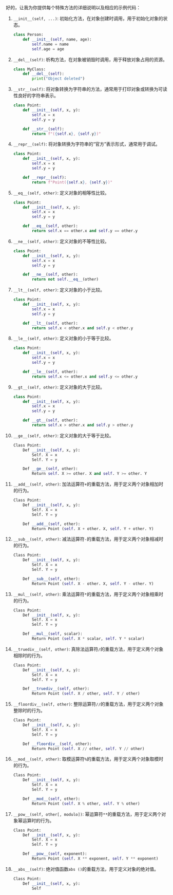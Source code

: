 好的，让我为你提供每个特殊方法的详细说明以及相应的示例代码：

1. `__init__(self, ...)`: 初始化方法，在对象创建时调用，用于初始化对象的状态。

   ```python
   class Person:
       def __init__(self, name, age):
           self.name = name
           self.age = age
   ```

2. `__del__(self)`: 析构方法，在对象被销毁时调用，用于释放对象占用的资源。

   ```python
   class MyClass:
       def __del__(self):
           print("Object deleted")
   ```

3. `__str__(self)`: 将对象转换为字符串的方法，通常用于打印对象或转换为可读性良好的字符串表示。

   ```python
   class Point:
       def __init__(self, x, y):
           self.x = x
           self.y = y

       def __str__(self):
           return f"({self.x}, {self.y})"
   ```

4. `__repr__(self)`: 将对象转换为字符串的“官方”表示形式，通常用于调试。

   ```python
   class Point:
       def __init__(self, x, y):
           self.x = x
           self.y = y

       def __repr__(self):
           return f"Point({self.x}, {self.y})"
   ```

5. `__eq__(self, other)`: 定义对象的相等性比较。

   ```python
   class Point:
       def __init__(self, x, y):
           self.x = x
           self.y = y

       def __eq__(self, other):
           return self.x == other.x and self.y == other.y
   ```

6. `__ne__(self, other)`: 定义对象的不等性比较。

   ```python
   class Point:
       def __init__(self, x, y):
           self.x = x
           self.y = y

       def __ne__(self, other):
           return not self.__eq__(other)
   ```

7. `__lt__(self, other)`: 定义对象的小于比较。

   ```python
   class Point:
       def __init__(self, x, y):
           self.x = x
           self.y = y

       def __lt__(self, other):
           return self.x < other.x and self.y < other.y
   ```

8. `__le__(self, other)`: 定义对象的小于等于比较。

   ```python
   class Point:
       def __init__(self, x, y):
           self.x = x
           self.y = y

       def __le__(self, other):
           return self.x <= other.x and self.y <= other.y
   ```

9. `__gt__(self, other)`: 定义对象的大于比较。

   ```python
   class Point:
       def __init__(self, x, y):
           self.x = x
           self.y = y

       def __gt__(self, other):
           return self.x > other.x and self.y > other.y
   ```

10. `__ge__(self, other)`: 定义对象的大于等于比较。

    ```python
    Class Point:
        Def __init__(self, x, y):
            Self. X = x
            Self. Y = y

        Def __ge__(self, other):
            Return self. X >= other. X and self. Y >= other. Y
    ```

11. `__add__(self, other)`: 加法运算符`+`的重载方法，用于定义两个对象相加时的行为。

    ```python
    Class Point:
        Def __init__(self, x, y):
            Self. X = x
            Self. Y = y

        Def __add__(self, other):
            Return Point (self. X + other. X, self. Y + other. Y)
    ```

12. `__sub__(self, other)`: 减法运算符`-`的重载方法，用于定义两个对象相减时的行为。

    ```python
    Class Point:
        Def __init__(self, x, y):
            Self. X = x
            Self. Y = y

        Def __sub__(self, other):
            Return Point (self. X - other. X, self. Y - other. Y)
    ```

13. `__mul__(self, other)`: 乘法运算符`*`的重载方法，用于定义两个对象相乘时的行为。

    ```python
    Class Point:
        Def __init__(self, x, y):
            Self. X = x
            Self. Y = y

        Def __mul__(self, scalar):
            Return Point (self. X * scalar, self. Y * scalar)
    ```

14. `__truediv__(self, other)`: 真除法运算符`/`的重载方法，用于定义两个对象相除时的行为。

    ```python
    Class Point:
        Def __init__(self, x, y):
            Self. X = x
            Self. Y = y

        Def __truediv__(self, other):
            Return Point (self. X / other, self. Y / other)
    ```

15. `__floordiv__(self, other)`: 整除运算符`//`的重载方法，用于定义两个对象整除时的行为。

    ```python
    Class Point:
        Def __init__(self, x, y):
            Self. X = x
            Self. Y = y

        Def __floordiv__(self, other):
            Return Point (self. X // other, self. Y // other)
    ```

16. `__mod__(self, other)`: 取模运算符`%`的重载方法，用于定义两个对象取模时的行为。

    ```python
    Class Point:
        Def __init__(self, x, y):
            Self. X = x
            Self. Y = y

        Def __mod__(self, other):
            Return Point (self. X % other, self. Y % other)
    ```

17. `__pow__(self, other[, modulo])`: 幂运算符`**`的重载方法，用于定义两个对象幂运算时的行为。

    ```python
    Class Point:
        Def __init__(self, x, y):
            Self. X = x
            Self. Y = y

        Def __pow__(self, exponent):
            Return Point (self. X ** exponent, self. Y ** exponent)
    ```

18. `__abs__(self)`: 绝对值函数`abs ()`的重载方法，用于定义对象的绝对值。

    ```python
    Class Point:
        Def __init__(self, x, y):
            Self